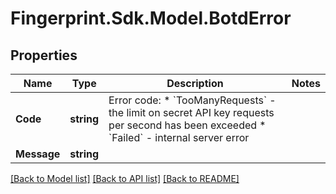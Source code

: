 # Fingerprint.Sdk.Model.BotdError
## Properties

Name | Type | Description | Notes
------------ | ------------- | ------------- | -------------
**Code** | **string** | Error code:  * &#x60;TooManyRequests&#x60; - the limit on secret API key requests per second has been exceeded  * &#x60;Failed&#x60; - internal server error  | 
**Message** | **string** |  | 

[[Back to Model list]](../README.md#documentation-for-models) [[Back to API list]](../README.md#documentation-for-api-endpoints) [[Back to README]](../README.md)

